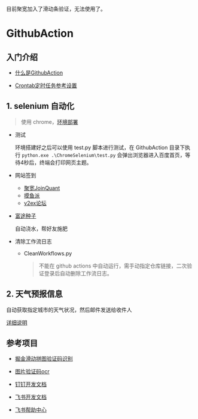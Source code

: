 目前聚宽加入了滑动条验证，无法使用了。

# GithubAction

## 入门介绍

- [什么是GithubAction](./GitHubActions入门.md)

- [Crontab定时任务参考设置](https://crontab.guru/)

## 1. selenium 自动化

> 使用 chrome，[环境部署](https://github.com/EchoHeim/GithubAction/blob/master/ChromeSelenium/README.md)

- 测试

    环境搭建好之后可以使用 test.py 脚本进行测试，在 GithubAction 目录下执行 `python.exe .\ChromeSelenium\test.py` 会弹出浏览器进入百度首页，等待4秒后，终端会打印网页主题。

- 网站签到

    - [聚宽JoinQuant](https://www.joinquant.com/view/user/floor?type=mainFloor)
    - [摸鱼派](https://fishpi.cn/)
    - [v2ex论坛](https://v2ex.com/member/MacLodge)

- [富途种子](https://seed.futunn.com/?lang=zh-cn&panel=cultureroom)

    自动浇水，帮好友施肥

- 清除工作流日志
    - CleanWorkflows.py

        > 不能在 github actions 中自动运行，需手动指定仓库链接，二次验证登录后自动删除工作流日志。

## 2. 天气预报信息

自动获取指定城市的天气状况，然后邮件发送给收件人

[详细说明](https://github.com/EchoHeim/GithubAction/blob/master/Weather/README.md)

## 参考项目

- [掘金滑动拼图验证码识别](https://github.com/shuai93/juejin)
- [图片验证码ocr](https://github.com/sml2h3/ddddocr)

- [钉钉开发文档](https://open.dingtalk.com/document/robots/custom-robot-access)
- [飞书开发文档](https://open.feishu.cn/document/client-docs/bot-v3/bot-overview)
- [飞书帮助中心](https://www.feishu.cn/hc/zh-CN/)
  
